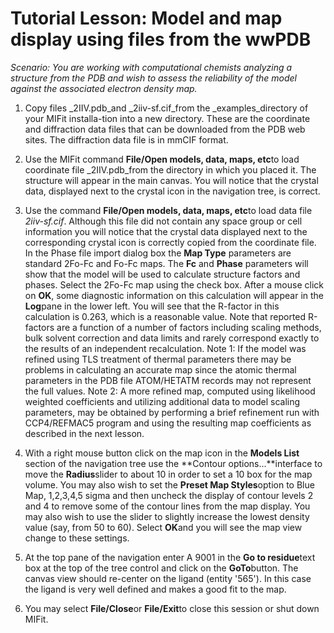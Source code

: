# Tutorial Lesson: Model and map display using files from the wwPDB

_Scenario: You are working with computational chemists analyzing a structure from the PDB and wish to assess the reliability of the model against the associated electron density map._

1. Copy files _2IIV.pdb_and _2iiv-sf.cif_from the _examples_directory of your MIFit installa-tion into a new directory. These are the coordinate and diffraction data files that can be downloaded from the PDB web sites. The diffraction data file is in mmCIF format.

2. Use the MIFit command **File/Open models, data, maps, etc**to load coordinate file _2IIV.pdb_from the directory in which you placed it. The structure will appear in the main canvas. You will notice that the crystal data, displayed next to the crystal icon in the navigation tree, is correct.

3. Use the command **File/Open models, data, maps, etc**to load data file _2iiv-sf.cif_. Although this file did not contain any space group or cell information you will notice that the crystal data displayed next to the corresponding crystal icon is correctly copied from the coordinate file. In the Phase file import dialog box the **Map Type** parameters are standard 2Fo-Fc and Fo-Fc maps. The **Fc** and **Phase** parameters will show that the model will be used to calculate structure factors and phases. Select the 2Fo-Fc map using the check box. After a mouse click on **OK**, some diagnostic information on this calculation will appear in the **Log**pane in the lower left. You will see that the R-factor in this calculation is 0.263, which is a reasonable value. Note that reported R-factors are a function of a number of factors including scaling methods, bulk solvent correction and data limits and rarely correspond exactly to the results of an independent recalculation. Note 1: If the model was refined using TLS treatment of thermal parameters there may be problems in calculating an accurate map since the atomic thermal parameters in the PDB file ATOM/HETATM records may not represent the full values. Note 2: A more refined map, computed using likelihood weighted coefficients and utilizing additional data to model scaling parameters, may be obtained by performing a brief refinement run with CCP4/REFMAC5 program and using the resulting map coefficients as described in the next lesson.

5. With a right mouse button click on the map icon in the **Models List** section of the navigation tree use the **Contour options...**interface to move the **Radius**slider to about 10 in order to set a 10 box for the map volume. You may also wish to set the **Preset Map Styles**option to Blue Map, 1,2,3,4,5 sigma and then uncheck the display of contour levels 2 and 4 to remove some of the contour lines from the map display. You may also wish to use the slider to slightly increase the lowest density value (say, from 50 to 60). Select **OK**and you will see the map view change to these settings.

6. At the top pane of the navigation enter A 9001 in the **Go to residue**text box at the top of the tree control and click on the **GoTo**button. The canvas view should re-center on the ligand (entity '565'). In this case the ligand is very well defined and makes a good fit to the map.

7. You may select **File/Close**or **File/Exit**to close this session or shut down MIFit.